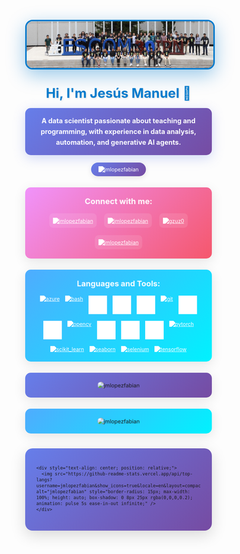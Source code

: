 <div align="center" style="margin: 30px 0;">
  <img src="images/1695690220729.jpg" alt="Profile Image" width="1200" height="500" style="border-radius: 20px; border: 4px solid #007acc; box-shadow: 0 15px 50px rgba(0, 122, 204, 0.4); transition: transform 0.3s ease, box-shadow 0.3s ease; max-width: 100%; height: auto; animation: float 6s ease-in-out infinite;" onmouseover="this.style.transform='scale(1.05)'; this.style.boxShadow='0 20px 60px rgba(0, 122, 204, 0.6)'" onmouseout="this.style.transform='scale(1)'; this.style.boxShadow='0 15px 50px rgba(0, 122, 204, 0.4)'">
</div>

<style>
@keyframes float {
  0%, 100% { transform: translateY(0px); }
  50% { transform: translateY(-10px); }
}

@keyframes pulse {
  0%, 100% { transform: scale(1); }
  50% { transform: scale(1.05); }
}

@keyframes slideIn {
  from { opacity: 0; transform: translateY(30px); }
  to { opacity: 1; transform: translateY(0); }
}

@keyframes glow {
  0%, 100% { box-shadow: 0 8px 32px rgba(0,0,0,0.1); }
  50% { box-shadow: 0 8px 32px rgba(102, 126, 234, 0.3); }
}
</style>

<div align="center">
  <h1 style="color: #007acc; font-size: 2.5em; margin: 20px 0; text-shadow: 2px 2px 4px rgba(0,0,0,0.1); animation: pulse 3s ease-in-out infinite;">
    Hi, I'm Jesús Manuel 👋
  </h1>
  
  <div style="background: linear-gradient(135deg, #667eea 0%, #764ba2 100%); padding: 20px; border-radius: 15px; margin: 20px 0; box-shadow: 0 8px 32px rgba(0,0,0,0.1); animation: glow 4s ease-in-out infinite;">
    <h3 style="color: white; margin: 0; font-size: 1.3em; line-height: 1.6;">
      A data scientist passionate about teaching and programming, with experience in data analysis, automation, and generative AI agents.
    </h3>
  </div>
</div>

<div style="text-align: center; margin: 20px 0;">
  <div style="display: inline-block; background: linear-gradient(135deg, #667eea 0%, #764ba2 100%); padding: 10px 20px; border-radius: 25px; box-shadow: 0 4px 15px rgba(0,0,0,0.1);">
    <img src="https://komarev.com/ghpvc/?username=jmlopezfabian&label=Profile%20views&color=ffffff&style=flat" alt="jmlopezfabian" style="filter: brightness(0) invert(1);" />
  </div>
</div>

<div style="background: linear-gradient(135deg, #f093fb 0%, #f5576c 100%); padding: 25px; border-radius: 15px; margin: 30px 0; box-shadow: 0 8px 32px rgba(0,0,0,0.1); animation: slideIn 1s ease-out;">
  <h3 style="color: white; margin: 0 0 20px 0; font-size: 1.5em; text-align: center; animation: pulse 2s ease-in-out infinite;">Connect with me:</h3>
  <div style="display: flex; justify-content: center; gap: 20px; flex-wrap: wrap;">
    <a href="https://linkedin.com/in/jmlopezfabian" target="blank" style="transition: all 0.3s ease; display: inline-block; padding: 10px; border-radius: 10px; background: rgba(255,255,255,0.1);" onmouseover="this.style.transform='scale(1.1)'; this.style.background='rgba(255,255,255,0.2)'" onmouseout="this.style.transform='scale(1)'; this.style.background='rgba(255,255,255,0.1)'">
      <img align="center" src="https://raw.githubusercontent.com/rahuldkjain/github-profile-readme-generator/master/src/images/icons/Social/linked-in-alt.svg" alt="jmlopezfabian" height="40" width="50" style="filter: brightness(0) invert(1);" />
    </a>
    <a href="https://www.hackerrank.com/jmlopezfabian" target="blank" style="transition: all 0.3s ease; display: inline-block; padding: 10px; border-radius: 10px; background: rgba(255,255,255,0.1);" onmouseover="this.style.transform='scale(1.1)'; this.style.background='rgba(255,255,255,0.2)'" onmouseout="this.style.transform='scale(1)'; this.style.background='rgba(255,255,255,0.1)'">
      <img align="center" src="https://raw.githubusercontent.com/rahuldkjain/github-profile-readme-generator/master/src/images/icons/Social/hackerrank.svg" alt="jmlopezfabian" height="40" width="50" style="filter: brightness(0) invert(1);" />
    </a>
    <a href="https://codeforces.com/profile/gzuz0" target="blank" style="transition: all 0.3s ease; display: inline-block; padding: 10px; border-radius: 10px; background: rgba(255,255,255,0.1);" onmouseover="this.style.transform='scale(1.1)'; this.style.background='rgba(255,255,255,0.2)'" onmouseout="this.style.transform='scale(1)'; this.style.background='rgba(255,255,255,0.1)'">
      <img align="center" src="https://raw.githubusercontent.com/rahuldkjain/github-profile-readme-generator/master/src/images/icons/Social/codeforces.svg" alt="gzuz0" height="40" width="50" style="filter: brightness(0) invert(1);" />
    </a>
    <a href="https://www.leetcode.com/jmlopezfabian" target="blank" style="transition: all 0.3s ease; display: inline-block; padding: 10px; border-radius: 10px; background: rgba(255,255,255,0.1);" onmouseover="this.style.transform='scale(1.1)'; this.style.background='rgba(255,255,255,0.2)'" onmouseout="this.style.transform='scale(1)'; this.style.background='rgba(255,255,255,0.1)'">
      <img align="center" src="https://raw.githubusercontent.com/rahuldkjain/github-profile-readme-generator/master/src/images/icons/Social/leet-code.svg" alt="jmlopezfabian" height="40" width="50" style="filter: brightness(0) invert(1);" />
    </a>
  </div>
</div>

<div style="background: linear-gradient(135deg, #4facfe 0%, #00f2fe 100%); padding: 25px; border-radius: 15px; margin: 30px 0; box-shadow: 0 8px 32px rgba(0,0,0,0.1); animation: slideIn 1.2s ease-out;">
  <h3 style="color: white; margin: 0 0 20px 0; font-size: 1.5em; text-align: center; animation: pulse 2.5s ease-in-out infinite;">Languages and Tools:</h3>
  <div style="display: flex; justify-content: center; gap: 15px; flex-wrap: wrap;">
    <a href="https://azure.microsoft.com/en-in/" target="_blank" rel="noreferrer" style="transition: transform 0.3s ease;"> <img src="https://www.vectorlogo.zone/logos/microsoft_azure/microsoft_azure-icon.svg" alt="azure" width="50" height="50" style="filter: brightness(0) invert(1);"/> </a> 
    <a href="https://www.gnu.org/software/bash/" target="_blank" rel="noreferrer" style="transition: transform 0.3s ease;"> <img src="https://www.vectorlogo.zone/logos/gnu_bash/gnu_bash-icon.svg" alt="bash" width="50" height="50" style="filter: brightness(0) invert(1);"/> </a> 
    <a href="https://www.cprogramming.com/" target="_blank" rel="noreferrer" style="transition: transform 0.3s ease;"> <img src="https://raw.githubusercontent.com/devicons/devicon/master/icons/c/c-original.svg" alt="c" width="50" height="50" style="filter: brightness(0) invert(1);"/> </a> 
    <a href="https://www.w3schools.com/cpp/" target="_blank" rel="noreferrer" style="transition: transform 0.3s ease;"> <img src="https://raw.githubusercontent.com/devicons/devicon/master/icons/cplusplus/cplusplus-original.svg" alt="cplusplus" width="50" height="50" style="filter: brightness(0) invert(1);"/> </a> 
    <a href="https://www.w3schools.com/cs/" target="_blank" rel="noreferrer" style="transition: transform 0.3s ease;"> <img src="https://raw.githubusercontent.com/devicons/devicon/master/icons/csharp/csharp-original.svg" alt="csharp" width="50" height="50" style="filter: brightness(0) invert(1);"/> </a> 
    <a href="https://git-scm.com/" target="_blank" rel="noreferrer" style="transition: transform 0.3s ease;"> <img src="https://www.vectorlogo.zone/logos/git-scm/git-scm-icon.svg" alt="git" width="50" height="50" style="filter: brightness(0) invert(1);"/> </a> 
    <a href="https://www.linux.org/" target="_blank" rel="noreferrer" style="transition: transform 0.3s ease;"> <img src="https://raw.githubusercontent.com/devicons/devicon/master/icons/linux/linux-original.svg" alt="linux" width="50" height="50" style="filter: brightness(0) invert(1);"/> </a> 
    <a href="https://www.mysql.com/" target="_blank" rel="noreferrer" style="transition: transform 0.3s ease;"> <img src="https://raw.githubusercontent.com/devicons/devicon/master/icons/mysql/mysql-original-wordmark.svg" alt="mysql" width="50" height="50" style="filter: brightness(0) invert(1);"/> </a> 
    <a href="https://opencv.org/" target="_blank" rel="noreferrer" style="transition: transform 0.3s ease;"> <img src="https://www.vectorlogo.zone/logos/opencv/opencv-icon.svg" alt="opencv" width="50" height="50" style="filter: brightness(0) invert(1);"/> </a> 
    <a href="https://pandas.pydata.org/" target="_blank" rel="noreferrer" style="transition: transform 0.3s ease;"> <img src="https://raw.githubusercontent.com/devicons/devicon/2ae2a900d2f041da66e950e4d48052658d850630/icons/pandas/pandas-original.svg" alt="pandas" width="50" height="50" style="filter: brightness(0) invert(1);"/> </a> 
    <a href="https://www.postgresql.org" target="_blank" rel="noreferrer" style="transition: transform 0.3s ease;"> <img src="https://raw.githubusercontent.com/devicons/devicon/master/icons/postgresql/postgresql-original-wordmark.svg" alt="postgresql" width="50" height="50" style="filter: brightness(0) invert(1);"/> </a> 
    <a href="https://www.python.org" target="_blank" rel="noreferrer" style="transition: transform 0.3s ease;"> <img src="https://raw.githubusercontent.com/devicons/devicon/master/icons/python/python-original.svg" alt="python" width="50" height="50" style="filter: brightness(0) invert(1);"/> </a> 
    <a href="https://pytorch.org/" target="_blank" rel="noreferrer" style="transition: transform 0.3s ease;"> <img src="https://www.vectorlogo.zone/logos/pytorch/pytorch-icon.svg" alt="pytorch" width="50" height="50" style="filter: brightness(0) invert(1);"/> </a> 
    <a href="https://scikit-learn.org/" target="_blank" rel="noreferrer" style="transition: transform 0.3s ease;"> <img src="https://upload.wikimedia.org/wikipedia/commons/0/05/Scikit_learn_logo_small.svg" alt="scikit_learn" width="50" height="50" style="filter: brightness(0) invert(1);"/> </a> 
    <a href="https://seaborn.pydata.org/" target="_blank" rel="noreferrer" style="transition: transform 0.3s ease;"> <img src="https://seaborn.pydata.org/_images/logo-mark-lightbg.svg" alt="seaborn" width="50" height="50" style="filter: brightness(0) invert(1);"/> </a> 
    <a href="https://www.selenium.dev" target="_blank" rel="noreferrer" style="transition: transform 0.3s ease;"> <img src="https://raw.githubusercontent.com/detain/svg-logos/780f25886640cef088af994181646db2f6b1a3f8/svg/selenium-logo.svg" alt="selenium" width="50" height="50" style="filter: brightness(0) invert(1);"/> </a> 
    <a href="https://www.tensorflow.org" target="_blank" rel="noreferrer" style="transition: transform 0.3s ease;"> <img src="https://www.vectorlogo.zone/logos/tensorflow/tensorflow-icon.svg" alt="tensorflow" width="50" height="50" style="filter: brightness(0) invert(1);"/> </a> 
  </div>
</div>

<div style="background: linear-gradient(135deg, #667eea 0%, #764ba2 100%); padding: 25px; border-radius: 15px; margin: 30px 0; box-shadow: 0 8px 32px rgba(0,0,0,0.1); animation: slideIn 1.4s ease-out;">
  <div style="text-align: center;">
    <img src="https://github-readme-stats.vercel.app/api?username=jmlopezfabian&show_icons=true&locale=en&theme=radical&hide_border=true" alt="jmlopezfabian" style="border-radius: 10px; animation: pulse 4s ease-in-out infinite;" />
  </div>
</div>

<div style="background: linear-gradient(135deg, #4facfe 0%, #00f2fe 100%); padding: 25px; border-radius: 15px; margin: 30px 0; box-shadow: 0 8px 32px rgba(0,0,0,0.1); animation: slideIn 1.6s ease-out;">
  <div style="text-align: center;">
    <img src="https://github-readme-streak-stats.herokuapp.com/?user=jmlopezfabian&theme=radical&hide_border=true" alt="jmlopezfabian" style="border-radius: 10px; animation: pulse 4.5s ease-in-out infinite;" />
  </div>
</div>

<div style="background: linear-gradient(135deg, #667eea 0%, #764ba2 100%); padding: 30px; border-radius: 20px; margin: 40px 0; box-shadow: 0 12px 40px rgba(0,0,0,0.15); animation: slideIn 1.8s ease-out;">

    <div style="text-align: center; position: relative;">
      <img src="https://github-readme-stats.vercel.app/api/top-langs?username=jmlopezfabian&show_icons=true&locale=en&layout=compact&theme=radical&hide_border=true" alt="jmlopezfabian" style="border-radius: 15px; max-width: 100%; height: auto; box-shadow: 0 8px 25px rgba(0,0,0,0.2); animation: pulse 5s ease-in-out infinite;" />
    </div>
  <div style="text-align: center; margin-top: 20px;">

  </div>
</div>
